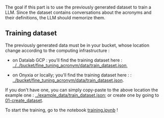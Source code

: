 The goal if this part is to use the previously generated dataset to train a LLM. Since the dataset contains conversations about the acronyms and their definitions, the LLM should memorize them. 

## Training dataset

The previously generated data must be in your bucket, whose location change according to the computing infrastructure :

- on Datalab GCP : you'll find the training dataset here : [../../bucket/fine_tuning_acronym/data/train_dataset.json](../../bucket/fine_tuning_acronym/data/train_dataset.json),

- on Onyxia or locally; you'll find the training dataset here : : [../bucket/fine_tuning_acronym/data/train_dataset.json](../bucket/fine_tuning_acronym/data/train_dataset.json).

If you don't have one, you can simply copy-paste to the above location the example one : [../example_data/train_dataset.json](../example_data/train_dataset.json); or create one by going to [01-create_dataset](../01-create_dataset/).

To start the training, go to the notebook [training.ipynb](training.ipynb) !